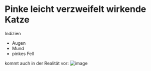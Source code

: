 # Pinke leicht verzweifelt wirkende Katze 

Indizien
 - Augen
 - Mund
 - pinkes Fell

kommt auch in der Realität vor: ![image](https://user-images.githubusercontent.com/128646116/227180683-1b6862e8-6fb8-4101-bd0c-8c072f383b47.jpeg)

